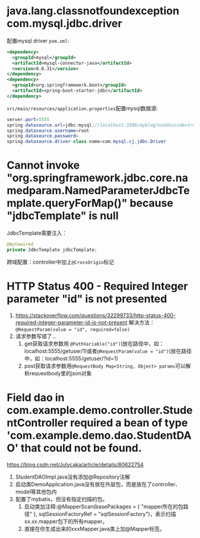 # java.lang.classnotfoundexception com.mysql.jdbc.driver 

配置mysql driver
`pom.xml`:
```xml
<dependency>
  <groupId>mysql</groupId>
  <artifactId>mysql-connector-java</artifactId>
  <version>8.0.31</version>
</dependency>
<dependency>
  <groupId>org.springframework.boot</groupId>
  <artifactId>spring-boot-starter-jdbc</artifactId>
</dependency>
```
`src/main/resources/application.properties`配置mysql数据源:
```java
server.port=5555
spring.datasource.url=jdbc:mysql://localhost:3306/myblog?useUnicode=true&characterEncoding=utf8&useSSL=false
spring.datasource.username=root
spring.datasource.password=
spring.datasource.driver-class-name=com.mysql.cj.jdbc.Driver
```

# Cannot invoke "org.springframework.jdbc.core.namedparam.NamedParameterJdbcTemplate.queryForMap()" because "jdbcTemplate" is null
JdbcTemplate需要注入：
```java
@Autowired
private JdbcTemplate jdbcTemplate;
```

跨域配置：controller中加上`@CrossOrigin`标记

# HTTP Status 400 - Required Integer parameter "id" is not presented
1. https://stackoverflow.com/questions/32299733/http-status-400-required-integer-parameter-id-is-not-present
   解决方法：`@RequestParam(value = "id", required=false)`
2. 请求参数写错了...
   1. get获取请求参数用 `@PathVariable("id")`(放在路径中，如：localhost:5555/getuser/1)或者`@RequestParam(value = "id")`(放在路径中，如：localhost:5555/getuser/?id=1)
   2. post获取请求参数用`@RequestBody Map<String, Object> params`可以解析requestbody里的json对象

# Field dao in com.example.demo.controller.StudentController required a bean of type 'com.example.demo.dao.StudentDAO' that could not be found. 
https://blog.csdn.net/Julycaka/article/details/80622754
1. StudentDAOImpl.java没有添加@Repository注解
2. 启动类DemoApplication.java没有放在外层包，而是放在了controller、model等其他包内
3. 配置了mybatis，但没有指定扫描的包。
   1. 启动类加注释:@MapperScan(basePackages = { "mapper所在的包路径" }, sqlSessionFactoryRef = "sqlSessionFactory")，表示扫描xx.xx.mapper包下的所有mapper。
   2. 直接在你生成出来的xxxMapper.java类上加@Mapper标签。